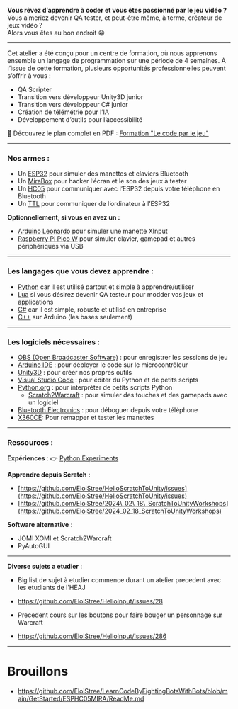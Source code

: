 

**Vous rêvez d’apprendre à coder et vous êtes passionné par le jeu vidéo ?**  
Vous aimeriez devenir QA tester, et peut-être même, à terme, créateur de jeux vidéo ?  
Alors vous êtes au bon endroit 😁  

---


Cet atelier a été conçu pour un centre de formation, où nous apprenons ensemble un langage de programmation sur une période de 4 semaines.
À l’issue de cette formation, plusieurs opportunités professionnelles peuvent s’offrir à vous :

* QA Scripter
* Transition vers développeur Unity3D junior 
* Transition vers développeur C# junior
* Création de télémétrie pour l’IA
* Développement d’outils pour l’accessibilité


📄 Découvrez le plan complet en PDF : [Formation "Le code par le jeu"](https://github.com/EloiStree/HelloInput/blob/main/OneMonthToKnowCodeByPlaying/FormationLeCodeParLeJeu.pdf)



---

### Nos armes :

* Un [ESP32](https://github.com/EloiStree/HelloInput/issues/288) pour simuler des manettes et claviers Bluetooth
* Un [MiraBox](https://github.com/EloiStree/HelloInput/issues/319) pour hacker l’écran et le son des jeux à tester
* Un [HC05](https://github.com/EloiStree/HelloInput/issues/104) pour communiquer avec l’ESP32 depuis votre téléphone en Bluetooth
* Un [TTL](https://github.com/EloiStree/HelloInput/issues/153) pour communiquer de l’ordinateur à l’ESP32

**Optionnellement, si vous en avez un :**

* [Arduino Leonardo](https://github.com/EloiStree/HelloInput/issues/38) pour simuler une manette XInput
* [Raspberry Pi Pico W](https://github.com/EloiStree/HelloInput/issues/41) pour simuler clavier, gamepad et autres périphériques via USB

---

### Les langages que vous devez apprendre :

* [Python](https://github.com/EloiStree/HelloPythonToCSharp) car il est utilisé partout et simple à apprendre/utiliser
* [Lua](https://github.com/EloiStree/HelloLua) si vous désirez devenir QA testeur pour modder vos jeux et applications
* [C#](https://github.com/EloiStree/HelloSharpForUnity3D/issues?q=Keyword%3A%20using) car il est simple, robuste et utilisé en entreprise
* [C++](https://www.youtube.com/watch?v=1ENiVwk8idM) sur Arduino (les bases seulement)

---

### Les logiciels nécessaires :

* [OBS (Open Broadcaster Software)](https://github.com/EloiStree/HelloUnityKeywordForJunior/issues/157) : pour enregistrer les sessions de jeu
* [Arduino IDE](https://github.com/EloiStree/HelloInput/issues/123) : pour déployer le code sur le microcontrôleur
* [Unity3D](https://github.com/EloiStree/HelloUnityKeywordForJunior) : pour créer nos propres outils
* [Visual Studio Code](https://github.com/EloiStree/HelloInput/issues/109) : pour éditer du Python et de petits scripts
* [Python.org](https://github.com/EloiStree/HelloInput/issues/321) : pour interpréter de petits scripts Python
  * [Scratch2Warcraft](https://github.com/EloiStree/2024_08_29_ScratchToWarcraft) : pour simuler des touches et des gamepads avec un logiciel
* [Bluetooth Electronics](https://github.com/EloiStree/HelloInput/issues/146) : pour déboguer depuis votre téléphone
* [X360CE](https://github.com/EloiStree/HelloInput/issues/247): Pour remapper et tester les manettes

---

### Ressources :

**Expériences** :
👉 [Python Experiments](https://github.com/EloiStree/PythonExperiments)

**Apprendre depuis Scratch** :

* [https://github.com/EloiStree/HelloScratchToUnity/issues](https://github.com/EloiStree/HelloScratchToUnity/issues)
* [https://github.com/EloiStree/2024\_02\_18\_ScratchToUnityWorkshops](https://github.com/EloiStree/2024_02_18_ScratchToUnityWorkshops)

**Software alternative** :
- JOMI XOMI et Scratch2Warcraft
- PyAutoGUI


-------------





**Diverse sujets a etudier** :
* Big list de sujet à etudier commence durant un atelier precedent avec les etudiants de l'HEAJ
- https://github.com/EloiStree/HelloInput/issues/28
* Precedent cours sur les boutons pour faire bouger un personnage sur Warcraft
- https://github.com/EloiStree/HelloInput/issues/286


------------------


# Brouillons
- https://github.com/EloiStree/LearnCodeByFightingBotsWithBots/blob/main/GetStarted/ESPHC05MIRA/ReadMe.md

